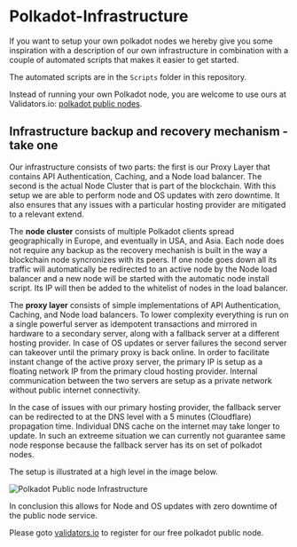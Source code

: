 # Polkadot-Infrastructure

If you want to setup your own polkadot nodes we hereby give you some inspiration with a description of our own infrastructure in combination with a couple of automated scripts that makes it easier to get started.

The automated scripts are in the `Scripts` folder in this repository.

Instead of running your own Polkadot node, you are welcome to use ours at Validators.io: [polkadot public nodes](https://github.com/Validators/Polkadot-Public-Node-API-Documentation#polkadot-public-nodes).

## Infrastructure backup and recovery mechanism - take one


Our infrastructure consists of two parts: the first is our Proxy Layer that contains API Authentication, Caching, and a Node load balancer. The second is the actual Node Cluster that is part of the blockchain. With this setup we are able to perform node and OS updates with zero downtime. It also ensures that any issues with a particular hosting provider are mitigated to a relevant extend.

The **node cluster** consists of multiple Polkadot clients spread geographically in Europe, and eventually in USA, and Asia. Each node does not require any backup as the recovery mechanish is built in the way a blockchain node syncronizes with its peers. If one node goes down all its traffic will automatically be redirected to an active node by the Node load balancer and a new node will be started with the automatic node install script. Its IP will then be added to the whitelist of nodes in the load balancer.

The **proxy layer** consists of simple implementations of API Authentication, Caching, and Node load balancers. To lower complexity everything is run on a single powerful server as idempotent transactions and mirrored in hardware to a secondary server, along with a fallback server at a different hosting provider. In case of OS updates or server failures the second server can takeover until the primary proxy is back online. In order to facilitate instant change of the active proxy server, the primary IP is setup as a floating network IP from the primary cloud hosting provider. Internal communication between the two servers are setup as a private network without public internet connectivity. 

In the case of issues with our primary hosting provider, the fallback server can be redirected to at the DNS level with a 5 minutes (Cloudflare) propagation time. Individual DNS cache on the internet may take longer to update. In such an extreeme situation we can currently not guarantee same node response because the fallback server has its on set of polkadot nodes.

The setup is illustrated at a high level in the image below.


![Polkadot Public node Infrastructure](https://raw.githubusercontent.com/Validators/Polkadot-Infrastructure/master/Polkadot-Public-Nodes-Architechture-1.0.png)

In conclusion this allows for Node and OS updates with zero downtime of the public node service. 

Please goto [validators.io](https://validators.io) to register for our free polkadot public node.